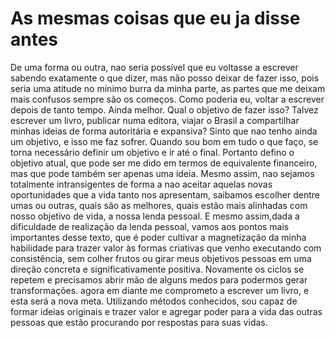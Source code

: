 # As mesmas coisas que eu ja disse antes

De uma forma ou outra, nao seria possível que eu voltasse a escrever sabendo exatamente  o que dizer, mas não posso deixar de fazer isso, pois seria uma atitude no mínimo burra da minha parte, as partes que me deixam mais confusos sempre são os começos. Como poderia eu, voltar a escrever depois de tanto tempo. Ainda melhor. Qual o objetivo de fazer isso? Talvez escrever um livro, publicar numa editora, viajar o Brasil a compartilhar minhas ideias de forma autoritária e expansiva? Sinto que nao tenho ainda um objetivo, e isso me faz sofrer. Quando sou bom em tudo o que faço, se torna necessário definir um objetivo e ir até o final. Portanto defino o objetivo atual, que pode ser me dido em termos de equivalente financeiro, mas que pode também ser apenas uma ideia. Mesmo assim, nao sejamos totalmente intransigentes de forma a nao aceitar aquelas novas oportunidades que a vida tanto nos apresentam, saibamos escolher dentre umas ou outras, quais são as melhores, quais estão mais alinhadas com nosso objetivo de vida, a nossa lenda pessoal. E mesmo assim,dada a dificuldade de realização da lenda pessoal, vamos aos pontos mais importantes desse texto, que é poder cultivar a magnetização da minha habilidade para trazer valor às formas criativas que venho executando com consistência, sem colher frutos ou girar meus objetivos pessoas em uma direção concreta e significativamente positiva. Novamente os ciclos se repetem e precisamos abrir mão de alguns medos para podermos gerar transformações. agora em diante me comprometo a escrever um livro, e esta será a nova meta. Utilizando métodos conhecidos, sou capaz de formar ideias originais e trazer valor e agregar poder para a vida das outras pessoas que estão procurando por respostas para suas vidas.
